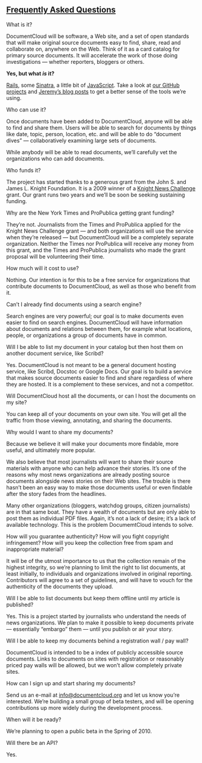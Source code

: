 ## [Frequently Asked Questions][]

What is it?

DocumentCloud will be software, a Web site, and a set of open standards that will make original source documents easy to find, share, read and collaborate on, anywhere on the Web. Think of it as a card catalog for primary source documents. It will accelerate the work of those doing investigations — whether reporters, bloggers or others.

**Yes, but what *is* it?**

[Rails][], some [Sinatra][], a little bit of [JavaScript][]. Take a look at [our GitHub projects][JavaScript] and [Jeremy’s blog posts][] to get a better sense of the tools we’re using.

Who can use it?

Once documents have been added to DocumentCloud, anyone will be able to find and share them. Users will be able to search for documents by things like date, topic, person, location, etc. and will be able to do “document dives” — collaboratively examining large sets of documents.

While anybody will be able to read documents, we’ll carefully vet the organizations who can add documents.

Who funds it?

The project has started thanks to a generous grant from the John S. and James L. Knight Foundation. It is a 2009 winner of a [Knight News Challenge][] grant. Our grant runs two years and we’ll be soon be seeking sustaining funding.

Why are the New York Times and ProPublica getting grant funding?

They’re not. Journalists from the Times and ProPublica applied for the Knight News Challenge grant — and both organizations will use the service when they’re released — but DocumentCloud will be a completely separate organization. Neither the Times nor ProPublica will receive any money from this grant, and the Times and ProPublica journalists who made the grant proposal will be volunteering their time.

How much will it cost to use?

Nothing. Our intention is for this to be a free service for organizations that contribute documents to DocumentCloud, as well as those who benefit from it.

Can’t I already find documents using a search engine?

Search engines are very powerful; our goal is to make documents even easier to find on search engines. DocumentCloud will have information about documents and relations between them, for example what locations, people, or organizations a group of documents have in common.

Will I be able to list my document in your catalog but then host them on another document service, like Scribd?

Yes. DocumentCloud is not meant to be a general document hosting service, like Scribd, Docstoc or Google Docs. Our goal is to build a service that makes source documents easier to find and share regardless of where they are hosted. It is a complement to these services, and not a competitor.

Will DocumentCloud host all the documents, or can I host the documents on my site?

You can keep all of your documents on your own site. You will get all the traffic from those viewing, annotating, and sharing the documents.

Why would I want to share my documents?

Because we believe it will make your documents more findable, more useful, and ultimately more popular.

We also believe that most journalists will want to share their source materials with anyone who can help advance their stories. It’s one of the reasons why most news organizations are already posting source documents alongside news stories on their Web sites. The trouble is there hasn’t been an easy way to make those documents useful or even findable after the story fades from the headlines.

Many other organizations (bloggers, watchdog groups, citizen journalists) are in that same boat. They have a wealth of documents but are only able to post them as individual PDF files. Again, it’s not a lack of desire; it’s a lack of available technology. This is the problem DocumemtCloud intends to solve.

How will you guarantee authenticity? How will you fight copyright infringement? How will you keep the collection free from spam and inappropriate material?

It will be of the utmost importance to us that the collection remain of the highest integrity, so we’re planning to limit the right to list documents, at least initially, to individuals and organizations involved in original reporting. Contributors will agree to a set of guidelines, and will have to vouch for the authenticity of the documents they upload.

Will I be able to list documents but keep them offline until my article is published?

Yes. This is a project started by journalists who understand the needs of news organizations. We plan to make it possible to keep documents private — essentially “embargo” them — until you publish or air your story.

Will I be able to keep my documents behind a registration wall / pay wall?

DocumentCloud is intended to be a index of publicly accessible source documents. Links to documents on sites with registration or reasonably priced pay walls will be allowed, but we won’t allow completely private sites.

How can I sign up and start sharing my documents?

Send us an e-mail at [info@documentcloud.org][] and let us know you’re interested. We’re building a small group of beta testers, and will be opening contributions up more widely during the development process.

When will it be ready?

We’re planning to open a public beta in the Spring of 2010.

Will there be an API?

Yes.



  [Frequently Asked Questions]: http://www.documentcloud.org/faq/
  [Rails]: http://rubyonrails.org/
  [Sinatra]: http://www.sinatrarb.com/
  [JavaScript]: http://github.com/documentcloud/underscore
  [Jeremy’s blog posts]: /blog/author/jeremy/
  [Knight News Challenge]: http://www.newschallenge.org/
  [info@documentcloud.org]: mailto:info@documentcloud.org?subject=partnership
